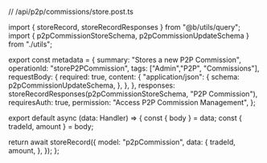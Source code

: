 // /api/p2p/commissions/store.post.ts

import { storeRecord, storeRecordResponses } from "@b/utils/query";
import { p2pCommissionStoreSchema, p2pCommissionUpdateSchema } from "./utils";

export const metadata = {
  summary: "Stores a new P2P Commission",
  operationId: "storeP2PCommission",
  tags: ["Admin","P2P", "Commissions"],
  requestBody: {
    required: true,
    content: {
      "application/json": {
        schema: p2pCommissionUpdateSchema,
      },
    },
  },
  responses: storeRecordResponses(p2pCommissionStoreSchema, "P2P Commission"),
  requiresAuth: true,
  permission: "Access P2P Commission Management",
};

export default async (data: Handler) => {
  const { body } = data;
  const { tradeId, amount } = body;

  return await storeRecord({
    model: "p2pCommission",
    data: {
      tradeId,
      amount,
    },
  });
};
